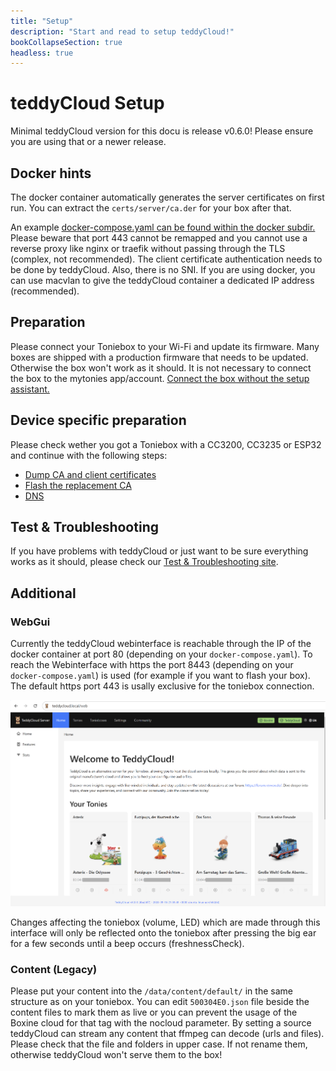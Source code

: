 ```yaml
---
title: "Setup"
description: "Start and read to setup teddyCloud!"
bookCollapseSection: true
headless: true
---
```

# teddyCloud Setup

Minimal teddyCloud version for this docu is release v0.6.0! Please ensure you are using that or a newer release.

## Docker hints
The docker container automatically generates the server certificates on first run. You can extract the ```certs/server/ca.der``` for your box after that. 

An example [docker-compose.yaml can be found within the docker subdir.](https://github.com/toniebox-reverse-engineering/teddycloud/blob/master/docker/docker-compose.yaml)
Please beware that port 443 cannot be remapped and you cannot use a reverse proxy like nginx or traefik without passing through the TLS (complex, not recommended). The client certificate authentication needs to be done by teddyCloud. Also, there is no SNI. If you are using docker, you can use macvlan to give the teddyCloud container a dedicated IP address (recommended).

## Preparation
Please connect your Toniebox to your Wi-Fi and update its firmware. Many boxes are shipped with a production firmware that needs to be updated. Otherwise the box won't work as it should. It is not necessary to connect the box to the mytonies app/account. [Connect the box without the setup assistant.](https://support.tonies.com/hc/en-us/articles/4415294030482-How-do-I-set-up-a-Wi-Fi-connection-without-the-setup-assistant)

## Device specific preparation
Please check wether you got a Toniebox with a CC3200, CC3235 or ESP32 and continue with the following steps:
* [Dump CA and client certificates](dump-certs)
* [Flash the replacement CA](flash-ca)
* [DNS](dns)

## Test & Troubleshooting
If you have problems with teddyCloud or just want to be sure everything works as it should, please check our [Test & Troubleshooting site](test-troubleshooting).

## Additional

### WebGui
Currently the teddyCloud webinterface is reachable through the IP of the docker container at port 80 (depending on your ```docker-compose.yaml```). To reach the Webinterface with https the port 8443 (depending on your ```docker-compose.yaml```) is used (for example if you want to flash your box). The default https port 443 is usally exclusive for the toniebox connection. 

![teddyCloud Webinterface](/img/teddyCloudWebinterface.png)

Changes affecting the toniebox (volume, LED) which are made through this interface will only be reflected onto the toniebox after pressing the big ear for a few seconds until a beep occurs (freshnessCheck).

### Content (Legacy)
Please put your content into the ```/data/content/default/``` in the same structure as on your toniebox. You can edit ```500304E0.json``` file beside the content files to mark them as live or you can prevent the usage of the Boxine cloud for that tag with the nocloud parameter. By setting a source teddyCloud can stream any content that ffmpeg can decode (urls and files). Please check that the file and folders in upper case. If not rename them, otherwise teddyCloud won't serve them to the box!
